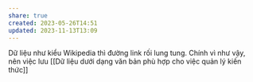 ```yaml
---
share: true
created: 2023-05-26T14:51
updated: 2023-11-13T13:09
---
```

Dữ liệu như kiểu Wikipedia thì đường link rối lung tung. Chính vì như vậy, nên việc lưu [[Dữ liệu dưới dạng văn bản phù hợp cho việc quản lý kiến thức]]
